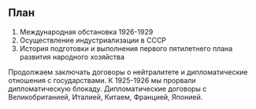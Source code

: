 ## План
1. Международная обстановка 1926-1929
2. Осуществление индустриализации в СССР
3. История подготовки и выполнения первого пятилетнего плана развития народного хозяйства

Продолжаем заключать договоры о нейтралитете и дипломатические отношения с государствами. К 1925-1926 мы прорвали дипломатическую блокаду. Дипломатические договоры с Великобританией, Италией, Китаем, Францией, Японией.